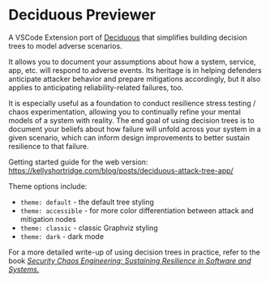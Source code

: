 # Deciduous Previewer

A VSCode Extension port of [Deciduous](https://www.deciduous.app/) that simplifies building decision trees to model adverse scenarios.

It allows you to document your assumptions about how a system, service, app, etc. will respond to adverse events. Its heritage is in helping defenders anticipate attacker behavior and prepare mitigations accordingly, but it also applies to anticipating reliability-related failures, too.

It is especially useful as a foundation to conduct resilience stress testing / chaos experimentation, allowing you to continually refine your mental models of a system with reality. The end goal of using decision trees is to document your beliefs about how failure will unfold across your system in a given scenario, which can inform design improvements to better sustain resilience to that failure.

Getting started guide for the web version: https://kellyshortridge.com/blog/posts/deciduous-attack-tree-app/

Theme options include:
- `theme: default` - the default tree styling
- `theme: accessible` - for more color differentiation between attack and mitigation nodes
- `theme: classic` - classic Graphviz styling
- `theme: dark` - dark mode

For a more detailed write-up of using decision trees in practice, refer to the book [_Security Chaos Engineering: Sustaining Resilience in Software and Systems._](https://www.securitychaoseng.com/)
